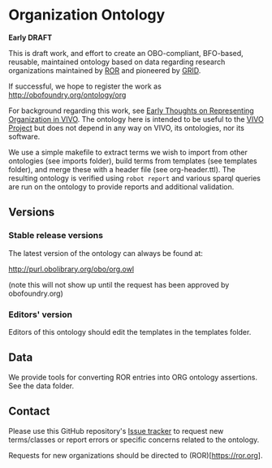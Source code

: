 # Organization Ontology

**Early DRAFT**

This is draft work, and effort to create an OBO-compliant, BFO-based, reusable, 
maintained ontology based on data regarding research organizations maintained by 
[ROR](http://ror.org) and pioneered by [GRID](http://grid.ac).

If successful, we hope to register the work as http://obofoundry.org/ontology/org

For background regarding this work, see [Early Thoughts on Representing Organization 
in VIVO](http://bit.ly/2EhMdPq).  The ontology here is intended to be useful to
the [VIVO Project](http://vivoweb.org) but does not depend in any way on VIVO, its
ontologies, nor its software.

We use a simple makefile to extract terms we wish to import from other
ontologies (see imports folder), build terms from templates (see templates folder),
and merge these with a header file (see org-header.ttl).  The resulting ontology
is verified using `robot report` and various sparql queries are run on the
ontology to provide reports and additional validation.

## Versions

### Stable release versions

The latest version of the ontology can always be found at:

http://purl.obolibrary.org/obo/org.owl

(note this will not show up until the request has been approved by obofoundry.org)

### Editors' version

Editors of this ontology should edit the templates in the templates folder.

## Data

We provide tools for converting ROR entries into ORG ontology assertions.  See the data 
folder.

## Contact

Please use this GitHub repository's 
[Issue tracker](https://github.com/mconlon17/organization-ontology/issues) to request 
new terms/classes or report errors or specific concerns related to the ontology.

Requests for new organizations should be directed to (ROR)[https://ror.org].